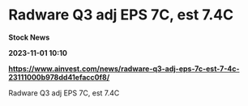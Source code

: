 # Radware Q3 adj EPS 7C, est 7.4C
**Stock News**

**2023-11-01 10:10**

**https://www.ainvest.com/news/radware-q3-adj-eps-7c-est-7-4c-23111000b978dd41efacc0f8/**

Radware Q3 adj EPS 7C, est 7.4C